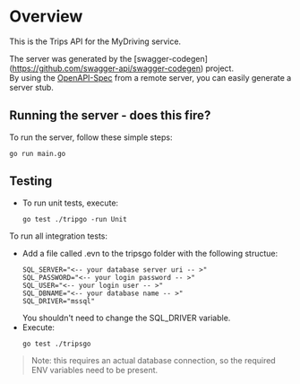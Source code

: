 # Overview

This is the Trips API for the MyDriving service.

The server was generated by the [swagger-codegen]
(https://github.com/swagger-api/swagger-codegen) project.  
By using the [OpenAPI-Spec](https://github.com/OAI/OpenAPI-Specification) from a remote server, you can easily generate a server stub.

## Running the server - does this fire?

To run the server, follow these simple steps:

```shell
go run main.go
```

## Testing

* To run unit tests, execute:

  ```shell
  go test ./tripgo -run Unit
  ```

To run all integration tests:

* Add a file called .evn to the tripsgo folder with the following structue:
  ```shell
  SQL_SERVER="<-- your database server uri -- >"
  SQL_PASSWORD="<-- your login password -- >"
  SQL_USER="<-- your login user -- >"
  SQL_DBNAME="<-- your database name -- >"
  SQL_DRIVER="mssql"  
  ```
  You shouldn't need to change the SQL_DRIVER variable.
* Execute:
  ```shell
  go test ./tripsgo
  ```

> Note: this requires an actual database connection, so the required ENV variables need to be present.
